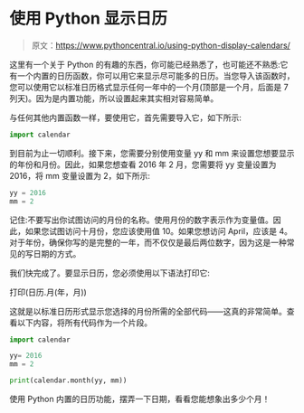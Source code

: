 # 使用 Python 显示日历

> 原文：<https://www.pythoncentral.io/using-python-display-calendars/>

这里有一个关于 Python 的有趣的东西，你可能已经熟悉了，也可能还不熟悉:它有一个内置的日历函数，你可以用它来显示尽可能多的日历。当您导入该函数时，您可以使用它以标准日历格式显示任何一年中的一个月(顶部是一个月，后面是 7 列天)。因为是内置功能，所以设置起来其实相对容易简单。

与任何其他内置函数一样，要使用它，首先需要导入它，如下所示:

```py
import calendar
```

到目前为止一切顺利。接下来，您需要分别使用变量 yy 和 mm 来设置您想要显示的年份和月份。因此，如果您想查看 2016 年 2 月，您需要将 yy 变量设置为 2016，将 mm 变量设置为 2，如下所示:

```py
yy = 2016
mm = 2
```

记住:不要写出你试图访问的月份的名称。使用月份的数字表示作为变量值。因此，如果您试图访问十月份，您应该使用值 10。如果您想访问 April，应该是 4。对于年份，确保你写的是完整的一年，而不仅仅是最后两位数字，因为这是一种常见的写日期的方式。

我们快完成了。要显示日历，您必须使用以下语法打印它:

打印(日历.月(年，月))

这就是以标准日历形式显示您选择的月份所需的全部代码——这真的非常简单。查看以下内容，将所有代码作为一个片段。

```py
import calendar

yy= 2016
mm = 2

print(calendar.month(yy, mm))
```

使用 Python 内置的日历功能，摆弄一下日期，看看您能想象出多少个月！
